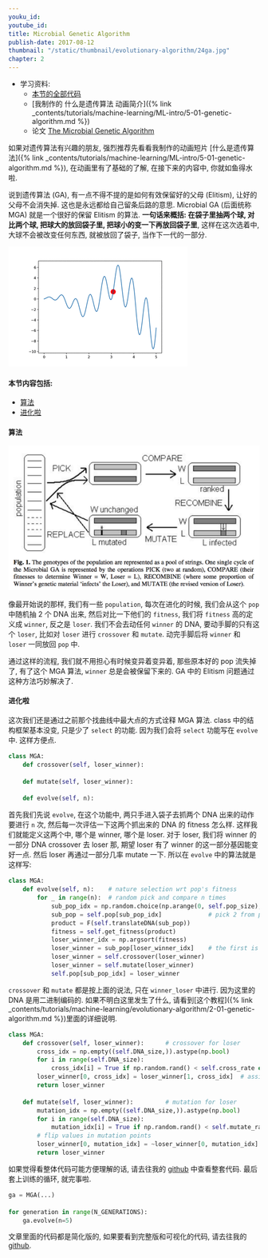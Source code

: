 ```yaml
---
youku_id:
youtube_id:
title: Microbial Genetic Algorithm
publish-date: 2017-08-12
thumbnail: "/static/thumbnail/evolutionary-algorithm/24ga.jpg"
chapter: 2
---
```



* 学习资料:
  * [本节的全部代码](https://github.com/MorvanZhou/Evolutionary-Algorithm/blob/master/tutorial-contents/Genetic%20Algorithm/Microbial%20Genetic%20Algorithm.py)
  * [我制作的 什么是遗传算法 动画简介]({% link _contents/tutorials/machine-learning/ML-intro/5-01-genetic-algorithm.md %})
  * 论文 [The Microbial Genetic Algorithm ](https://pdfs.semanticscholar.org/b079/54447f861b074a54752b61af63d960862f92.pdf)

如果对遗传算法有兴趣的朋友, 强烈推荐先看看我制作的动画短片 [什么是遗传算法]({% link _contents/tutorials/machine-learning/ML-intro/5-01-genetic-algorithm.md %}), 在动画里有了基础的了解,
在接下来的内容中, 你就如鱼得水啦.

说到遗传算法 (GA), 有一点不得不提的是如何有效保留好的父母 (Elitism), 让好的父母不会消失掉. 这也是永远都给自己留条后路的意思.
Microbial GA (后面统称 MGA) 就是一个很好的保留 Elitism 的算法. **一句话来概括: 在袋子里抽两个球, 对比两个球, 把球大的放回袋子里, 把球小的变一下再放回袋子里**,
这样在这次选着中, 大球不会被改变任何东西, 就被放回了袋子, 当作下一代的一部分.

<img class="course-image" src="/static/results/evolutionary-algorithm/2-4-0.gif">


#### 本节内容包括:

* [算法](#algorithm)
* [进化啦](#eval)


<h4 class="tut-h4-pad" id="algorithm">算法</h4>

<img class="course-image" src="/static/results/evolutionary-algorithm/2-4-1.png">

像最开始说的那样, 我们有一些 `population`, 每次在进化的时候, 我们会从这个 `pop` 中随机抽 2 个 DNA 出来,
然后对比一下他们的 `fitness`, 我们将 `fitness` 高的定义成 `winner`, 反之是 `loser`. 我们不会去动任何 `winner` 的 DNA,
要动手脚的只有这个 `loser`, 比如对 `loser` 进行 `crossover` 和 `mutate`. 动完手脚后将 `winner` 和 `loser` 一同放回 `pop` 中.

通过这样的流程, 我们就不用担心有时候变异着变异着, 那些原本好的 pop 流失掉了, 有了这个 MGA 算法, `winner` 总是会被保留下来的.
GA 中的 Elitism 问题通过这种方法巧妙解决了.


<h4 class="tut-h4-pad" id="eval">进化啦</h4>

这次我们还是通过之前那个找曲线中最大点的方式诠释 MGA 算法. class 中的结构框架基本没变, 只是少了 `select` 的功能.
因为我们会将 `select` 功能写在 `evolve` 中. 这样方便点.

```python
class MGA:
    def crossover(self, loser_winner):

    def mutate(self, loser_winner):

    def evolve(self, n):
```

首先我们先说 `evolve`, 在这个功能中, 两只手进入袋子去抓两个 DNA 出来的动作要进行 `n` 次, 然后每一次评估一下这两个抓出来的 DNA 的 fitness 怎么样.
这样我们就能定义这两个中, 哪个是 winner, 哪个是 loser. 对于 loser, 我们将 winner 的一部分 DNA crossover 去 loser 那, 期望 loser 有了 winner 的这一部分基因能变好一点.
然后 loser 再通过一部分几率 mutate 一下. 所以在 `evolve` 中的算法就是这样写:

```python
class MGA:
    def evolve(self, n):    # nature selection wrt pop's fitness
        for _ in range(n):  # random pick and compare n times
            sub_pop_idx = np.random.choice(np.arange(0, self.pop_size), size=2, replace=False)
            sub_pop = self.pop[sub_pop_idx]             # pick 2 from pop
            product = F(self.translateDNA(sub_pop))
            fitness = self.get_fitness(product)
            loser_winner_idx = np.argsort(fitness)
            loser_winner = sub_pop[loser_winner_idx]    # the first is loser and second is winner
            loser_winner = self.crossover(loser_winner)
            loser_winner = self.mutate(loser_winner)
            self.pop[sub_pop_idx] = loser_winner
```

`crossover` 和 `mutate` 都是按上面的说法, 只在 `winner_loser` 中进行. 因为这里的 DNA 是用二进制编码的. 如果不明白这里发生了什么,
请看到[这个教程]({% link _contents/tutorials/machine-learning/evolutionary-algorithm/2-01-genetic-algorithm.md %})里面的详细说明.


```python
class MGA:
    def crossover(self, loser_winner):      # crossover for loser
        cross_idx = np.empty((self.DNA_size,)).astype(np.bool)
        for i in range(self.DNA_size):
            cross_idx[i] = True if np.random.rand() < self.cross_rate else False  # crossover index
        loser_winner[0, cross_idx] = loser_winner[1, cross_idx]  # assign winners genes to loser
        return loser_winner

    def mutate(self, loser_winner):         # mutation for loser
        mutation_idx = np.empty((self.DNA_size,)).astype(np.bool)
        for i in range(self.DNA_size):
            mutation_idx[i] = True if np.random.rand() < self.mutate_rate else False  # mutation index
        # flip values in mutation points
        loser_winner[0, mutation_idx] = ~loser_winner[0, mutation_idx].astype(np.bool)
        return loser_winner
```


如果觉得看整体代码可能方便理解的话, 请去往我的 [github](https://github.com/MorvanZhou/Evolutionary-Algorithm/blob/master/tutorial-contents/Genetic%20Algorithm/Microbial%20Genetic%20Algorithm.py) 中查看整套代码.
最后套上训练的循环, 就完事啦.

```python
ga = MGA(...)

for generation in range(N_GENERATIONS):
    ga.evolve(n=5)
```

文章里面的代码都是简化版的, 如果要看到完整版和可视化的代码, 请去往我的 [github](https://github.com/MorvanZhou/Evolutionary-Algorithm/blob/master/tutorial-contents/Genetic%20Algorithm/Microbial%20Genetic%20Algorithm.py).
